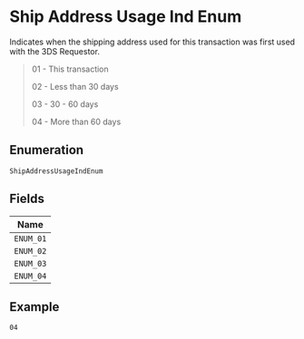 
# Ship Address Usage Ind Enum

Indicates when the shipping address used for this transaction was first used with the 3DS Requestor.

> 01 - This transaction
> 
> 02 - Less than 30 days
> 
> 03 - 30 - 60 days
> 
> 04 - More than 60 days

## Enumeration

`ShipAddressUsageIndEnum`

## Fields

| Name |
|  --- |
| `ENUM_01` |
| `ENUM_02` |
| `ENUM_03` |
| `ENUM_04` |

## Example

```
04
```

